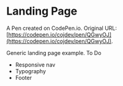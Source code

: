 # Landing Page

A Pen created on CodePen.io. Original URL: [https://codepen.io/cojdev/pen/QGwyOJ](https://codepen.io/cojdev/pen/QGwyOJ).

Generic landing page example.
To Do
* Responsive nav
* Typography
* Footer
